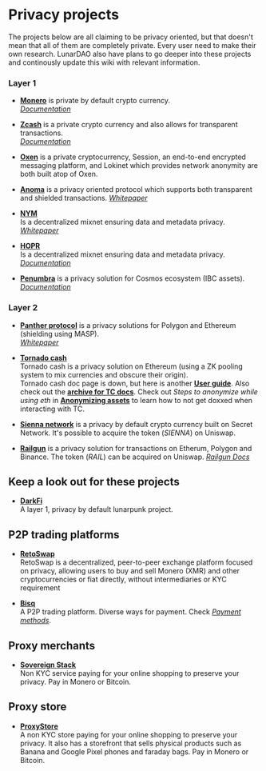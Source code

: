 # Privacy projects

The projects below are all claiming to be privacy oriented, but that doesn't mean that all of them are completely private. Every user need to make their own research. LunarDAO also have plans to go deeper into these projects and continously update this wiki with relevant information.

### Layer 1

- [**Monero**](https://www.getmonero.org/) is private by default crypto currency.  
[*Documentation*](https://monerodocs.org/)

- [**Zcash**](https://z.cash/) is a private crypto currency and also allows for transparent transactions.  
[*Documentation*](https://zcash.readthedocs.io/en/latest/)
    
- [**Oxen**](https://oxen.io/) is a private cryptocurrency, Session, an end-to-end encrypted messaging platform, and Lokinet which provides network anonymity are both built atop of Oxen.

- [**Anoma**](https://anoma.net/) is a privacy oriented protocol which supports both transparent and shielded transactions. 
[*Whitepaper*](https://github.com/anoma/whitepaper/blob/main/whitepaper.pdf)

- [**NYM**](https://nym.com/)  
Is a decentralized mixnet ensuring data and metadata privacy.  
[*Whitepaper*](https://nym.com/nym-whitepaper.pdf)

- [**HOPR**](https://hoprnet.org/protocol)  
Is a decentralized mixnet ensuring data and metadata privacy.  
[*Documentation*](https://github.com/hoprnet)

- [**Penumbra**](https://penumbra.zone/) is a privacy solution for Cosmos ecosystem (IBC assets).  
[*Documentation*](https://protocol.penumbra.zone/main/index.html)

### Layer 2

- [**Panther protocol**](https://www.pantherprotocol.io) is a privacy solutions for Polygon and Ethereum (shielding using MASP).  
[*Whitepaper*](https://www.pantherprotocol.io/resources/panther-protocol-v-1-0-1.pdf)

- [**Tornado cash**](https://hackmd.io/@gozzy/tornado-cash-post-censorship)  
Tornado cash is a privacy solution on Ethereum (using a ZK pooling system to mix currencies and obscure their origin).  
Tornado cash doc page is down, but here is another [**User guide**](https://cryptobriefing.com/how-to-use-tornado-cash-ethereum-privacy-solution/). Also check out the [**archive for TC docs**](https://web.archive.org/web/20220409180147/https://docs.tornado.cash/general/readme).
Check out *Steps to anonymize while using eth* in [**Anonymizing assets**](./anonymizing_assets.md) to learn how to not get doxxed when interacting with TC. 

- [**Sienna network**](https://sienna.network/) is a privacy by default crypto currency built on Secret Network. It's possible to acquire the token (*SIENNA*) on Uniswap.

- [**Railgun**](https://railgun.ch/) is a privacy solution for transactions on Etherum, Polygon and Binance.  The token (*RAIL*) can be acquired on Uniswap.
[*Railgun Docs*](https://docs.railgun.org/wiki)


## Keep a look out for these projects

- [**DarkFi**](https://dark.fi)  
A layer 1, privacy by default lunarpunk project.


## P2P trading platforms

- [**RetoSwap**](https://retoswap.com/)  
RetoSwap is a decentralized, peer-to-peer exchange platform focused on privacy, allowing users to buy and sell Monero (XMR) and other cryptocurrencies or fiat directly, without intermediaries or KYC requirement

- [**Bisq**](https://bisq.network/)  
A P2P trading platform. Diverse ways for payment. Check [*Payment methods*](https://bisq.wiki/Payment_methods).


## Proxy merchants

- [**Sovereign Stack**](https://sovereignstack.tools/rerouter/)  
Non KYC service paying for your online shopping to preserve your privacy. Pay in Monero or Bitcoin.

## Proxy store

- [**ProxyStore**](https://proxysto.re/)  
A non KYC store paying for your online shopping to preserve your privacy. It also has a storefront that sells physical products such as Banana and Google Pixel phones and faraday bags. Pay in Monero or Bitcoin.
